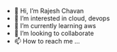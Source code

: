- 👋 Hi, I’m Rajesh Chavan 
- 👀 I’m interested in cloud, devops
- 🌱 I’m currently learning aws
- 💞️ I’m looking to collaborate 
- 📫 How to reach me ...

<!---
Rajesh007/Rajesh007 is a ✨ special ✨ repository because its `README.md` (this file) appears on your GitHub profile.
You can click the Preview link to take a look at your changes.
--->
